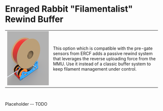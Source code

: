 # Enraged Rabbit "Filamentalist" Rewind Buffer
<table>
  <tr>
    <td width=30%><img src="Assets/Filamentalist_Logo.png" alt='ER Filamentalist'></td>
    <td>
      This option which is compatible with the pre-gate sensors from ERCF adds a passive rewind system that leverages the reverse uploading force from the MMU. Use it instead of a classic buffer system to keep filament management under control.
    </td>
  </tr>
</table>

<br>

Placeholder -- TODO
